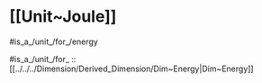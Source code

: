 
# [[Unit~Joule]] 

#is_a_/unit_/for_/energy 

#is_a_/unit_/for_ :: [[../../../Dimension/Derived_Dimension/Dim~Energy|Dim~Energy]] 

